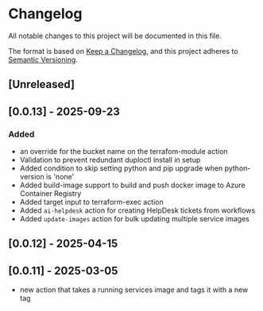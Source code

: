 # Changelog

All notable changes to this project will be documented in this file.

The format is based on [Keep a Changelog](https://keepachangelog.com/en/1.1.0/),
and this project adheres to
[Semantic Versioning](https://semver.org/spec/v2.0.0.html).

## [Unreleased]

## [0.0.13] - 2025-09-23

### Added

- an override for the bucket name on the terrafom-module action
- Validation to prevent redundant duploctl install in setup
- Added condition to skip setting python and pip upgrade when python-version is 'none'
- Added build-image support to build and push docker image to Azure Container Registry
- Added target input to terraform-exec action
- Added `ai-helpdesk` action for creating HelpDesk tickets from workflows
- Added `update-images` action for bulk updating multiple service images

## [0.0.12] - 2025-04-15

## [0.0.11] - 2025-03-05

- new action that takes a running services image and tags it with a new tag
